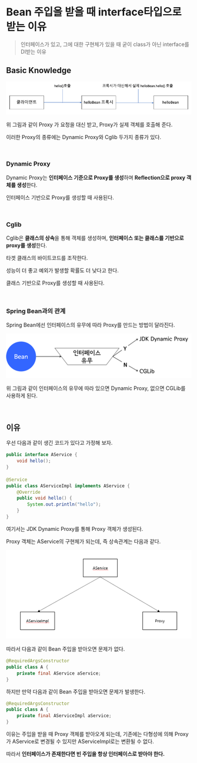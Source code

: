 # Bean 주입을 받을 때 interface타입으로 받는 이유

> 인터페이스가 있고, 그에 대한 구현체가 있을 때 굳이 class가 아닌 interface를 DI받는 이유

## Basic Knowledge

![img](../images/img.png)

위 그림과 같이 Proxy 가 요청을 대신 받고, Proxy가 실제 객체를 호출해 준다.

이러한 Proxy의 종류에는 Dynamic Proxy와 Cglib 두가지 종류가 있다.

<br>

### Dynamic Proxy

Dynamic Proxy는 **인터페이스 기준으로 Proxy를 생성**하며 **Reflection으로 proxy 객체를 생성**한다.

인터페이스 기반으로 Proxy를 생성할 때 사용된다.

<br>

### Cglib

Cglib은 **클래스의 상속**을 통해 객체를 생성하며, **인터페이스 또는 클래스를 기반으로 proxy를 생성**한다.

타겟 클래스의 바이트코드를 조작한다.

성능이 더 좋고 예외가 발생할 확률도 더 낮다고 한다.

클래스 기반으로 Proxy를 생성할 때 사용된다.

<br>

### Spring Bean과의 관계

Spring Bean에선 인터페이스의 유무에 따라 Proxy를 만드는 방법이 달라진다.

![img](../images/aop-proxy-mechanism2.png)

위 그림과 같이 인터페이스의 유무에 따라 있으면 Dynamic Proxy, 없으면 CGLib를 사용하게 된다.

<br>

## 이유

우선 다음과 같이 생긴 코드가 있다고 가정해 보자.

``` java
public interface AService {
    void hello();
}

@Service
public class AServiceImpl implements AService {
    @Override
    public void hello() {
        System.out.println("hello");
    }
}
```

여기서는 JDK Dynamic Proxy를 통해 Proxy 객체가 생성된다.

Proxy 객체는 AService의 구현체가 되는데, 즉 상속관계는 다음과 같다.

![image-20210919174903483](../images/image-20210919174903483.png)

따라서 다음과 같이 Bean 주입을 받아오면 문제가 없다.

``` java
@RequiredArgsConstructor
public class A {
    private final AService aService;
}
```

하지만 만약 다음과 같이 Bean 주입을 받아오면 문제가 발생한다.

``` java
@RequiredArgsConstructor
public class A {
    private final AServiceImpl aService;
}
```

이유는 주입을 받을 때 Proxy 객체를 받아오게 되는데, 기존에는 다형성에 의해 Proxy가 AService로 변경될 수 있지만 AServiceImpl로는 변환될 수 없다.

따라서 **인터페이스가 존재한다면 빈 주입을 항상 인터페이스로 받아야 한다.**